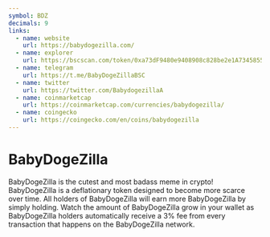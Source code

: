 ```yaml
---
symbol: BDZ
decimals: 9
links:
  - name: website
    url: https://babydogezilla.com/
  - name: explorer
    url: https://bscscan.com/token/0xa73dF9480e9408908c828be2e1A7345855501508
  - name: telegram
    url: https://t.me/BabyDogeZillaBSC
  - name: twitter
    url: https://twitter.com/BabydogezillaA
  - name: coinmarketcap
    url: https://coinmarketcap.com/currencies/babydogezilla/
  - name: coingecko
    url: https://coingecko.com/en/coins/babydogezilla
---
```


# BabyDogeZilla

BabyDogeZilla is the cutest and most badass meme in crypto! BabyDogeZilla is a deflationary token designed to become more scarce over time. All holders of BabyDogeZilla will earn more BabyDogeZilla by simply holding. Watch the amount of BabyDogeZilla grow in your wallet as BabyDogeZilla holders automatically receive a 3% fee from every transaction that happens on the BabyDogeZilla network.

